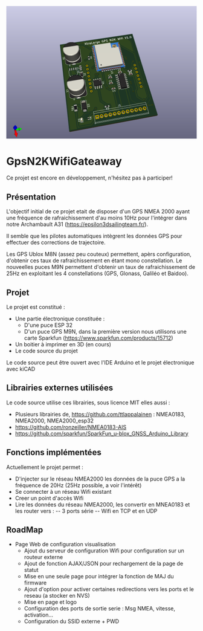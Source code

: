 ![Vue 3D](https://github.com/Xtra-Large/GpsN2KWifiGateaway/blob/main/electronic/3D_pcb.png?raw=true)

# GpsN2KWifiGateaway

Ce projet est encore en développement, n'hésitez pas à participer!

## Présentation

L'objectif initial de ce projet etait de disposer d'un GPS NMEA 2000 ayant une fréquence de rafraichissement d'au moins 10Hz pour l'intégrer dans notre Archambault A31 (https://epsilon3dsailingteam.fr/).

Il semble que les pilotes automatiques intègrent les données GPS pour effectuer des corrections de trajectoire.

Les GPS Ublox M8N (assez peu couteux) permettent, apèrs configuration, d'obtenir ces taux de rafraichissement en étant mono constellation.
Le nouveelles puces M9N permettent d'obtenir un taux de rafraichissement de 25Hz en exploitant les 4 constellations (GPS, Glonass, Galiléo et Baidoo).


## Projet

Le projet est constitué : 
- Une partie électronique constituée :
  - D'une puce ESP 32 
  - D'un puce GPS M9N, dans la première version nous utilisons une carte Sparkfun (https://www.sparkfun.com/products/15712)
- Un boitier à imprimer en 3D (en cours)
- Le code source du projet

Le code source peut être ouvert avec l'IDE Arduino et le projet électronique avec kiCAD

## Librairies externes utilisées

Le code source utilise ces librairies, sous licence MIT elles aussi :
- Plusieurs librairies de, https://github.com/ttlappalainen : NMEA0183, NMEA2000, NMEA2000_esp32
- https://github.com/ronzeiller/NMEA0183-AIS
- https://github.com/sparkfun/SparkFun_u-blox_GNSS_Arduino_Library

## Fonctions implémentées

Actuellement le projet permet :
- D'injecter sur le réseau NMEA2000 les données de la puce GPS a la fréquence de 20Hz (25Hz possible, a voir l'intérêt)
- Se connecter à un réseau Wifi existant
- Creer un point d'accès Wifi
- Lire les données du réseau NMEA2000, les convertir en MNEA0183 et les router vers :
-- 3 ports série 
-- Wifi en TCP et en UDP

## RoadMap
- Page Web de configuration visualisation
  - Ajout du serveur de configuration Wifi pour configuration sur un routeur externe
  - Ajout de fonction AJAX/JSON pour rechargement de la page de statut
  - Mise en une seule page pour intégrer la fonction de MAJ du firmware
  - Ajout d'option pour activer certaines redirections vers les ports et le reseau (a stocker en NVS)
  - Mise en page et logo
  - Configuration des ports de sortie serie : Msg NMEA, vitesse, activation...
  - Configuration du SSID externe + PWD
